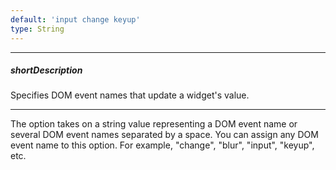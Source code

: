 ```yaml
---
default: 'input change keyup'
type: String
---
```

---
##### shortDescription
Specifies DOM event names that update a widget's value.

---
The option takes on a string value representing a DOM event name or several DOM event names separated by a space. You can assign any DOM event name to this option. For example, "change", "blur", "input", "keyup", etc.